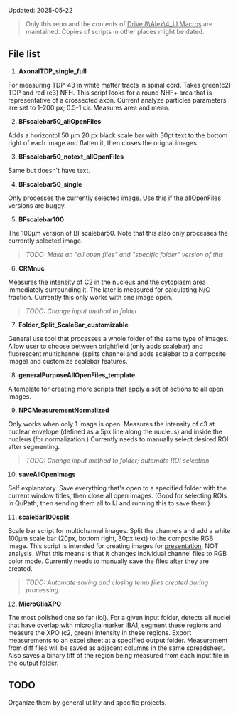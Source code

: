 Updated: 2025-05-22

> Only this repo and the contents of <ins>Drive 8\Alex\4_IJ Macros</ins> are maintained. Copies of scripts in other places might be dated.

## File list

1. **AxonalTDP_single_full** 

For measuring TDP-43 in white matter tracts in spinal cord. Takes green(c2) TDP and red (c3) NFH. This script looks for a round NHF+ area that is representative of a crossected axon. Current analyze particles parameters are set to 1-200 px; 0.5-1 cir. Measures area and mean.

2. **BFscalebar50_allOpenFiles**

Adds a horizontol 50 μm 20 px black scale bar with 30pt text to the bottom right of each image and flatten it, then closes the orignal images.


3. **BFscalebar50_notext_allOpenFiles**

Same but doesn't have text.

4. **BFscalebar50_single**

Only processes the currently selected image. Use this if the allOpenFiles versions are buggy.

5. **BFscalebar100**

The 100μm version of BFscalebar50. Note that this also only processes the currently selected image.

> *TODO: Make an "all open files" and "specific folder" version of this*

6. **CRMnuc**

Measures the intensity of C2 in the nucleus and the cytoplasm area immediately surrounding it. The later is measured for calculating N/C fraction. Currently this only works with one image open.

> *TODO: Change input method to folder*

7. **Folder_Split_ScaleBar_customizable**

General use tool that processes a whole folder of the same type of images. Allow user to choose between brightfield (only adds scalebar) and fluorescent multichannel (splits channel and adds scalebar to a composite image) and customize scalebar features.


8. **generalPurposeAllOpenFiles_template**

A template for creating more scripts that apply a set of actions to all open images.

9. **NPCMeasurementNormalized**

Only works when only 1 image is open. Measures the intensity of c3 at nuclear envelope (defined as a 5px line along the nucleus) and inside the nucleus (for normalization.) Currently needs to manually select desired ROI after segmenting.

> *TODO: Change input method to folder; automate ROI selection*

10. **saveAllOpenImags**

Self explanatory. Save everything that's open to a specified folder with the current window titles, then close all open images. (Good for selecting ROIs in QuPath, then sending them all to IJ and running this to save them.)

11. **scalebar100split** 

Scale bar script for multichannel images. Split the channels and add a white 100μm scale bar (20px, bottom right, 30px text) to the composite RGB image. This script is intended for creating images for <ins>presentation</ins>, NOT analysis. What this means is that it changes individual channel files to RGB color mode. Currently needs to manually save the files after they are created.

> *TODO: Automate saving and closing temp files created during processing.*

12. **MicroGliaXPO**

The most polished one so far (lol). For a given input folder, detects all nuclei that have overlap with microglia marker IBA1, segment these regions and measure the XPO (c2, green) intensity in these regions. Export measurements to an excel sheet at a specified output folder. Measurement from diff files will be saved as adjacent columns in the same spreadsheet. Also saves a binary tiff of the region being measured from each input file in the output folder.

## TODO

Organize them by general utility and specific projects.
